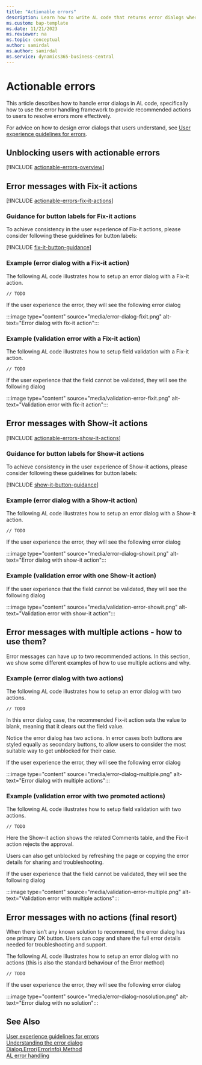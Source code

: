 ```yaml
---
title: "Actionable errors"
description: Learn how to write AL code that returns error dialogs where users might unblock themselves.
ms.custom: bap-template
ms.date: 11/21/2023
ms.reviewer: na
ms.topic: conceptual
author: samirdal
ms.author: samirdal
ms.service: dynamics365-business-central
---
```


# Actionable errors

This article describes how to handle error dialogs in AL code, specifically how to use the error handling framework to provide recommended actions to users to resolve errors more effectively. 

For advice on how to design error dialogs that users understand, see [User experience guidelines for errors](devenv-error-handling-guidelines.md). 


## Unblocking users with actionable errors
[!INCLUDE [actionable-errors-overview](includes/include-actionable-errors-overview.md)]

## <a name="fix-it-actions"></a> Error messages with Fix-it actions 

[!INCLUDE [actionable-errors-fix-it-actions](includes/include-actionable-errors-fix-it-actions.md)]

### Guidance for button labels for Fix-it actions

To achieve consistency in the user experience of Fix-it actions, please consider following these guidelines for button labels:

[!INCLUDE [fix-it-button-guidance](includes/include-fix-it-button-guidance.md)]


### Example (error dialog with a Fix-it action)
The following AL code illustrates how to setup an error dialog with a Fix-it action.

```AL
// TODO
```

If the user experience the error, they will see the following error dialog

:::image type="content" source="media/error-dialog-fixit.png" alt-text="Error dialog with fix-it action":::


### Example (validation error with a Fix-it action)

The following AL code illustrates how to setup field validation with a Fix-it action.

```AL
// TODO
```

If the user experience that the field cannot be validated, they will see the following dialog

:::image type="content" source="media/validation-error-fixit.png" alt-text="Validation error with fix-it action":::


## <a name="show-it-actions"></a> Error messages with Show-it actions

[!INCLUDE [actionable-errors-show-it-actions](includes/include-actionable-errors-show-it-actions.md)]

### Guidance for button labels for Show-it actions

To achieve consistency in the user experience of Show-it actions, please consider following these guidelines for button labels:

[!INCLUDE [show-it-button-guidance](includes/include-show-it-button-guidance.md)]

### Example (error dialog with a Show-it action)
The following AL code illustrates how to setup an error dialog with a Show-it action.

```AL
// TODO
```

If the user experience the error, they will see the following error dialog

:::image type="content" source="media/error-dialog-showit.png" alt-text="Error dialog with show-it action":::

### Example (validation error with one Show-it action)

If the user experience that the field cannot be validated, they will see the following dialog

:::image type="content" source="media/validation-error-showit.png" alt-text="Validation error with show-it action":::

## Error messages with multiple actions - how to use them?

Error messages can have up to two recommended actions. In this section, we show some different examples of how to use multiple actions and why.

### Example (error dialog with two actions)

The following AL code illustrates how to setup an error dialog with two actions.

```AL
// TODO
```

In this error dialog case, the recommended Fix-it action sets the value to blank, meaning that it clears out the field value. 

Notice the error dialog has two actions. In error cases both buttons are styled equally as secondary buttons, to allow users to consider the most suitable way to get unblocked for their case. 

If the user experience the error, they will see the following error dialog

:::image type="content" source="media/error-dialog-multiple.png" alt-text="Error dialog with multiple actions":::

### Example (validation error with two promoted actions)

The following AL code illustrates how to setup field validation with two actions.

```AL
// TODO
```

Here the Show-it action shows the related Comments table, and the Fix-it action rejects the approval.

Users can also get unblocked by refreshing the page or copying the error details for sharing and troubleshooting.

If the user experience that the field cannot be validated, they will see the following dialog

:::image type="content" source="media/validation-error-multiple.png" alt-text="Validation error with multiple  actions":::

## Error messages with no actions (final resort)
When there isn’t any known solution to recommend, the error dialog has one primary OK button. Users can copy and share the full error details needed for troubleshooting and support.

The following AL code illustrates how to setup an error dialog with no actions (this is also the standard behaviour of the Error method)

```AL
// TODO
```

If the user experience the error, they will see the following error dialog

:::image type="content" source="media/error-dialog-nosolution.png" alt-text="Error dialog with no solution":::


## See Also  
[User experience guidelines for errors](devenv-error-handling-guidelines.md)  
[Understanding the error dialog](devenv-error-dialog.md)  
[Dialog.Error(ErrorInfo) Method](methods-auto/dialog/dialog-error-errorinfo-method.md)  
[AL error handling](devenv-al-error-handling.md)  